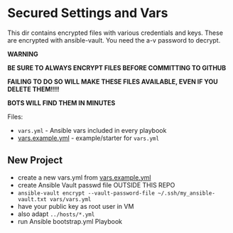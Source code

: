 # Secured Settings and Vars
This dir contains encrypted files with various credentials and keys.
These are encrypted with ansible-vault. You need the a-v password to decrypt.

**WARNING**

**BE SURE TO ALWAYS ENCRYPT FILES BEFORE COMMITTING TO GITHUB**

**FAILING TO DO SO WILL MAKE THESE FILES AVAILABLE, EVEN IF YOU DELETE THEM!!!!**

**BOTS WILL FIND THEM IN MINUTES**

Files:

* `vars.yml` - Ansible vars included in every playbook
*  [vars.example.yml](vars.example.yml) - example/starter for `vars.yml`

## New Project

* create a new vars.yml from [vars.example.yml](vars.example.yml)
* create Ansible Vault passwd file OUTSIDE THIS REPO
* `ansible-vault encrypt --vault-password-file ~/.ssh/my_ansible-vault.txt vars/vars.yml`
* have your public key as root user in VM
* also adapt `../hosts/*.yml`
* run Ansible bootstrap.yml Playbook
